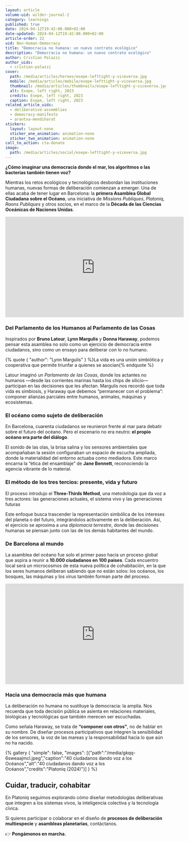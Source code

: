 ```yaml
---
layout: article
volume-uid: wilder-journal-2
category: learnings
published: true
date: 2024-04-12T19:42:00.000+02:00
date-updated: 2024-04-12T19:42:00.000+02:00
article-order: 22
uid: Non-Human-Democracy
title: "Democracia no humana: un nuevo contrato ecológico"
description: "Democracia no humana: un nuevo contrato ecológico"
author: Cristian Palazzi
author_uids:
  - cristian-palazzi
cover:
  path: /media/articles/heroes/esepe-lefttight-y-viceversa.jpg
  mobile: /media/articles/mobile/esepe-lefttight-y-viceversa.jpg
  thumbnail: /media/articles/thumbnails/esepe-lefttight-y-viceversa.jpg
  alt: Esepe, left right, 2023
  credits: Esepe, left right, 2023
  caption: Esepe, left right, 2023
related_article_uids:
  - deliberative-assemblies
  - democracy-manifesto
  - arantxa-mendiharat
stickers:
  layout: layout-none
  sticker_one_animation: animation-none
  sticker_two_animation: animation-none
call_to_action: cta-donate
image:
  path: /media/articles/social/esepe-lefttight-y-viceversa.jpg
---
```

**¿Cómo imaginar una democracia donde el mar, los algoritmos o las bacterias también tienen voz?**

Mientras los retos ecológicos y tecnológicos desbordan las instituciones humanas, nuevas formas de deliberación comienzan a emerger. Una de ellas acaba de tener lugar en Barcelona: la **primera Asamblea Global Ciudadana sobre el Océano**, una iniciativa de *Missions Publiques*, *Platoniq*, *Raons Publiques* y otros socios, en el marco de la **Década de las Ciencias Oceánicas de Naciones Unidas**.

<iframe width="560" height="315" src="https://www.youtube.com/embed/02RN8qalopU?si=OAMT8d4SSxadyYdQ" title="YouTube video player" frameborder="0" allow="accelerometer; autoplay; clipboard-write; encrypted-media; gyroscope; picture-in-picture; web-share" referrerpolicy="strict-origin-when-cross-origin" allowfullscreen></iframe>

### Del Parlamento de los Humanos al Parlamento de las Cosas

Inspirados por **Bruno Latour**, **Lynn Margulis** y **Donna Haraway**, podemos pensar esta asamblea no solo como un ejercicio de democracia entre ciudadanos, sino como un ensayo para deliberar *con* lo no humano.

{% quote { "author": "Lynn Margulis" } %}La vida es una unión simbiótica y cooperativa que permite triunfar a quienes se asocian{% endquote %}

Latour imaginó un *Parlamento de las Cosas*, donde los actantes no humanos —desde las corrientes marinas hasta los chips de silicio— participan en las decisiones que les afectan. Margulis nos recordó que toda vida es simbiosis, y Haraway que debemos “permanecer con el problema”: componer alianzas parciales entre humanos, animales, máquinas y ecosistemas.

### El océano como sujeto de deliberación

En Barcelona, cuarenta ciudadanos se reunieron frente al mar para debatir sobre el futuro del océano. Pero el escenario no era neutro: **el propio océano era parte del diálogo**.

El sonido de las olas, la brisa salina y los sensores ambientales que acompañaban la sesión configuraban un espacio de escucha ampliada, donde la materialidad del entorno actuaba como mediadora. Este marco encarna la “ética del ensamblaje” de **Jane Bennett**, reconociendo la agencia vibrante de lo material.

### El método de los tres tercios: presente, vida y futuro

El proceso introdujo el **Three-Thirds Method**, una metodología que da voz a tres actores: las generaciones actuales, el sistema vivo y las generaciones futuras

Este enfoque busca trascender la representación simbólica de los intereses del planeta o del futuro, integrándolos activamente en la deliberación. Así, el ejercicio se aproxima a una *diplomacia terrestre*, donde las decisiones humanas se piensan junto con las de los demás habitantes del mundo.

### De Barcelona al mundo

La asamblea del océano fue solo el primer paso hacia un proceso global que aspira a reunir a **10.000 ciudadanos en 100 países**. Cada encuentro local será un microcosmos de esta nueva política de cohabitación, en la que los seres humanos deliberan sabiendo que no están solos: los océanos, los bosques, las máquinas y los virus también forman parte del proceso.

<iframe width="560" height="315" src="https://www.youtube.com/embed/vDkvhzTdOR8?si=F6EAUFIzjaTvwsG_" title="YouTube video player" frameborder="0" allow="accelerometer; autoplay; clipboard-write; encrypted-media; gyroscope; picture-in-picture; web-share" referrerpolicy="strict-origin-when-cross-origin" allowfullscreen></iframe>

### Hacia una democracia más que humana

La deliberación no humana no sustituye la democracia: la amplía. Nos recuerda que toda decisión pública se asienta en relaciones materiales, biológicas y tecnológicas que también merecen ser escuchadas.

Como señala Haraway, se trata de **“componer con otros”**, no de hablar en su nombre. De diseñar procesos participativos que integren la sensibilidad de los sensores, la voz de las mareas y la responsabilidad hacia lo que aún no ha nacido.

{% gallery { "simple": false, "images": [{"path":"/media/gkqq-6sweaajmcl.jpeg","caption":"40 ciudadanos dando voz a los Océanos","alt":"40 ciudadanos dando voz a los Océanos","credits":"Platoniq (2024)"}] } %}

## Cuidar, traducir, cohabitar

En Platoniq seguimos explorando cómo diseñar metodologías deliberativas que integren a los sistemas vivos, la inteligencia colectiva y la tecnología cívica.

Si quieres participar o colaborar en el diseño de **procesos de deliberación multiespecie** y **asambleas planetarias**, contáctanos.

👉 **Pongámonos en marcha.**
